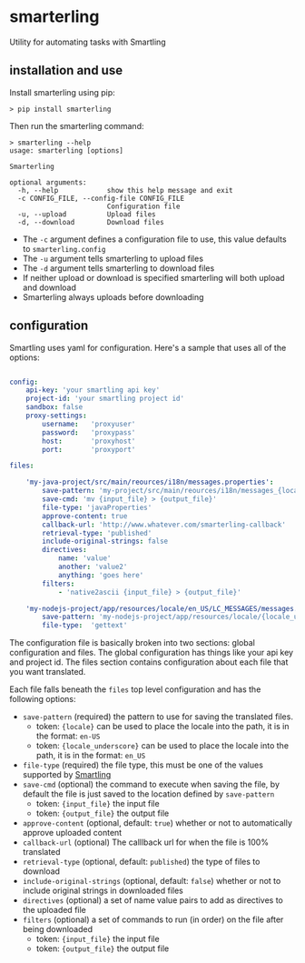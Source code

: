 # smarterling
Utility for automating tasks with Smartling

## installation and use
Install smarterling using pip:
```shell
> pip install smarterling
```

Then run the smarterling command:
```shell
> smarterling --help
usage: smarterling [options]

Smarterling

optional arguments:
  -h, --help            show this help message and exit
  -c CONFIG_FILE, --config-file CONFIG_FILE
                        Configuration file
  -u, --upload          Upload files
  -d, --download        Download files
```

- The `-c` argument defines a configuration file to use, this value defaults to `smarterling.config`
- The `-u` argument tells smarterling to upload files
- The `-d` argument tells smarterling to download files
- If neither upload or download is specified smarterling will both upload and download
- Smarterling always uploads before downloading

## configuration
Smartling uses yaml for configuration.  Here's a sample that uses all of the options:

```yaml

config:
    api-key: 'your smartling api key'
    project-id: 'your smartling project id'
    sandbox: false
    proxy-settings:
        username:   'proxyuser'
        password:   'proxypass'
        host:       'proxyhost'
        port:       'proxyport'

files:

    'my-java-project/src/main/reources/i18n/messages.properties':
        save-pattern: 'my-project/src/main/reources/i18n/messages_{locale_underscore}.properties'
        save-cmd: 'mv {input_file} > {output_file}'
        file-type: 'javaProperties'
        approve-content: true
        callback-url: 'http://www.whatever.com/smarterling-callback'
        retrieval-type: 'published'
        include-original-strings: false
        directives:
            name: 'value'
            another: 'value2'
            anything: 'goes here'
        filters:
            - 'native2ascii {input_file} > {output_file}'

    'my-nodejs-project/app/resources/locale/en_US/LC_MESSAGES/messages.po':
        save-pattern: 'my-nodejs-project/app/resources/locale/{locale_underscore}/LC_MESSAGES/messages.po'
        file-type:  'gettext'


```

The configuration file is basically broken into two sections: global configuration and files. The global configuration has things like your api key and project id.  The files section contains configuration about each file that you want translated.

Each file falls beneath the `files` top level configuration and has the following options:

- `save-pattern` (required) the pattern to use for saving the translated files.
  - token: `{locale}` can be used to place the locale into the path, it is in the format: `en-US`
  - token: `{locale_underscore}` can be used to place the locale into the path, it is in the format: `en_US`
- `file-type` (required) the file type, this must be one of the values supported by [Smartling](https://docs.smartling.com/display/docs/Files+API#FilesAPI-/file/upload(POST))
- `save-cmd` (optional) the command to execute when saving the file, by default the file is just saved to the location defined by `save-pattern`
  - token: `{input_file}` the input file
  - token: `{output_file}` the output file
- `approve-content` (optional, default: `true`) whether or not to automatically approve uploaded content
- `callback-url` (optional) The calllback url for when the file is 100% translated
- `retrieval-type` (optional, default: `published`) the type of files to download
- `include-original-strings` (optional, default: `false`) whether or not to include original strings in downloaded files
- `directives` (optional) a set of name value pairs to add as directives to the uploaded file
- `filters` (optional) a set of commands to run (in order) on the file after being downloaded
  - token: `{input_file}` the input file
  - token: `{output_file}` the output file

